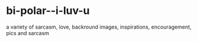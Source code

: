 bi-polar--i-luv-u
=================

a variety of sarcasm, love, backround images, inspirations, encouragement, pics and sarcasm
